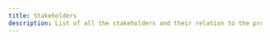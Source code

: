 ```yaml
---
title: Stakeholders
description: List of all the stakeholders and their relation to the problem
---
```

